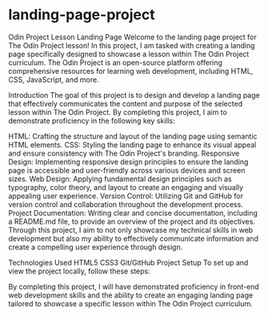 # landing-page-project

Odin Project Lesson Landing Page
Welcome to the landing page project for The Odin Project lesson! In this project, I am tasked with creating a landing page specifically designed to showcase a lesson within The Odin Project curriculum. The Odin Project is an open-source platform offering comprehensive resources for learning web development, including HTML, CSS, JavaScript, and more.

Introduction
The goal of this project is to design and develop a landing page that effectively communicates the content and purpose of the selected lesson within The Odin Project. By completing this project, I aim to demonstrate proficiency in the following key skills:

HTML: Crafting the structure and layout of the landing page using semantic HTML elements.
CSS: Styling the landing page to enhance its visual appeal and ensure consistency with The Odin Project's branding.
Responsive Design: Implementing responsive design principles to ensure the landing page is accessible and user-friendly across various devices and screen sizes.
Web Design: Applying fundamental design principles such as typography, color theory, and layout to create an engaging and visually appealing user experience.
Version Control: Utilizing Git and GitHub for version control and collaboration throughout the development process.
Project Documentation: Writing clear and concise documentation, including a README.md file, to provide an overview of the project and its objectives.
Through this project, I aim to not only showcase my technical skills in web development but also my ability to effectively communicate information and create a compelling user experience through design.

Technologies Used
HTML5
CSS3
Git/GitHub
Project Setup
To set up and view the project locally, follow these steps:


By completing this project, I will have demonstrated proficiency in front-end web development skills and the ability to create an engaging landing page tailored to showcase a specific lesson within The Odin Project curriculum.